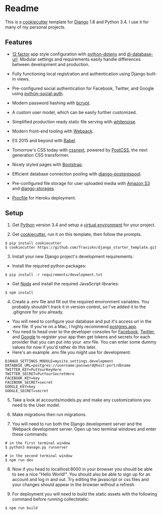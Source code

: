# Readme #

This is a [cookiecutter](https://github.com/audreyr/cookiecutter) template for [Django](https://www.djangoproject.com/) 1.8 and Python 3.4.  I use it for many of my personal projects.

## Features ##
* [12 factor](http://12factor.net/) app style configuration with [python-dotenv](https://github.com/theskumar/python-dotenv) and [dj-database-url](https://github.com/kennethreitz/dj-database-url).  Modular settings and requirements easily handle differences between development and production.

* Fully functioning local registration and authentication using Django built-in views.

* Pre-configured social authentication for Facebook, Twitter, and Google using [python-social-auth](https://github.com/omab/python-social-auth).

* Modern password hashing with [bcrypt](https://github.com/pyca/bcrypt).

* A custom user model, which can be easily further customized.

* Simplified production ready static file serving with [whitenoise](https://github.com/evansd/whitenoise).

* Modern front-end tooling with [Webpack](http://webpack.github.io/).

* ES 2015 and beyond with [Babel](https://babeljs.io/).

* Tomorrow's CSS today with [cssnext](http://cssnext.io/), powered by [PostCSS](https://github.com/postcss/postcss), the next generation CSS transformer.

* Nicely styled pages with [Bootstrap](http://getbootstrap.com/).

* Efficient database connection pooling with [django-postgrespool](https://github.com/kennethreitz/django-postgrespool).

* Pre-configured file storage for user uploaded media with [Amazon S3](https://aws.amazon.com/s3/) and [django-storages](https://github.com/jschneier/django-storages)

* [Procfile](https://devcenter.heroku.com/articles/procfile) for Heroku deployment.

## Setup ##
1. Get [Python](https://www.python.org/) version 3.4 and setup a [virtual environment](http://docs.python-guide.org/en/latest/dev/virtualenvs/) for your project.

2. Get [cookiecutter](https://github.com/audreyr/cookiecutter), run it on this template, then follow the prompts.
  ```shell
  $ pip install cookiecutter
  $ cookiecutter https://github.com/Traviskn/django_starter_template.git
  ```

3. Install your new Django project's development requirements:
  * Install the required python packages:
  ```shell
  $ pip install -r requirements/development.txt
  ```
  * Get [Node](https://nodejs.org/) and install the required JavaScript libraries:
  ```shell
  $ npm install
  ```

4. Create a .env file and fill out the required environment variables. You probably shouldn't track it in version control, so I've added it to the .gitignore for you already.
  * You will need to configure your database and put it's access url in the .env file. If you're on a Mac, I highly recommend [postgres.app](http://postgresapp.com/).
  * You need to head over to the developer consoles for [Facebook](https://developers.facebook.com/), [Twitter](https://apps.twitter.com/), and [Google](https://console.developers.google.com/) to register your app then get tokens and secrets for each provider that you can put into your .env file.  You can enter some dummy values for now if you'd rather do this later.
  * Here's an example .env file you might use for development:
  ```
  DJANGO_SETTINGS_MODULE=mysite.settings.development
  DATABASE_URL=postgres://username:password@host:port/dbname
  TWITTER_KEY=PutYourKeyHere
  TWITTER_SECRET=PutYourSecretHere
  FACEBOOK_KEY=key
  FACEBOOK_SECRET=secret
  GOOGLE_KEY=key
  GOOGLE_SECRET=secret
  ```

5. Take a look at accounts/models.py and make any customizations you need to the User model.

6. Make migrations then run migrations.

7. You will need to run both the Django development server and the Webpack development server. Open up two terminal windows and enter these commands:
  ```shell
  # in the first terminal window
  $ python3 manage.py runserver
  ```
  ```shell
  # in the second terminal window
  $ npm run dev
  ```

8. Now if you head to localhost:8000 in your browser you should be able to see a nice "Hello World!".  You should also be able to sign up for an account and log in and out.  Try editing the javascript or css files and your changes should appear in the browser without a refresh.

9. For deployment you will need to build the static assets with the following command before running collectstatic:
  ```shell
  $ npm run build
  ```
